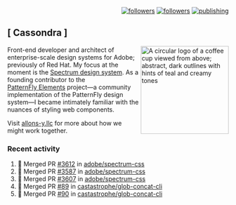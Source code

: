 <p align="right"><a rel="me" href="https://front-end.social/@castastrophe">
    <img alt="followers" title="Follow me on Mastodon" src="https://img.shields.io/mastodon/follow/109297102751309835?domain=https%3A%2F%2Ffront-end.social&label=Follow&logo=mastodon&logoColor=white&style=for-the-badge&labelColor=008080&color=006969"/></a>
  <a href="https://codepen.io/castastrophe/">
    <img alt="followers" title="Follow me on CodePen" src="https://img.shields.io/badge/23-1?color=640464&labelColor=7c007c&style=for-the-badge&logo=codepen&label=Follow"/></a>
<a href="https://castastrophe.medium.com/">
    <img alt="publishing" title="View articles on Medium" src="https://img.shields.io/badge/107-1?color=666&labelColor=444&label=subscribe&logo=medium&logoColor=white&style=for-the-badge"/></a>
</p>

## [&nbsp;Cassondra&nbsp;]

<img align="right" src="https://github-production-user-asset-6210df.s3.amazonaws.com/1840295/253016758-ba468774-1cd3-42c2-8f43-947b5eeb5edf.png" height="200" alt="A circular logo of a coffee cup viewed from above; abstract, dark outlines with hints of teal and creamy tones">

Front-end developer and architect of enterprise-scale design systems for Adobe; previously of Red Hat. My focus at the moment is the [Spectrum design system](https://github.com/adobe/spectrum-css). As a founding contributor to the [PatternFly&nbsp;Elements](https://github.com/patternfly/patternfly-elements) project&mdash;a community implementation of the PatternFly design system&mdash;I became intimately familiar with the nuances of styling web components.

Visit [allons-y.llc](http://allons-y.llc/) for more about how we might work together.

### Recent activity

<!--START_SECTION:activity-->
1. 🎉 Merged PR [#3612](https://github.com/adobe/spectrum-css/pull/3612) in [adobe/spectrum-css](https://github.com/adobe/spectrum-css)
2. 🎉 Merged PR [#3587](https://github.com/adobe/spectrum-css/pull/3587) in [adobe/spectrum-css](https://github.com/adobe/spectrum-css)
3. 🎉 Merged PR [#3607](https://github.com/adobe/spectrum-css/pull/3607) in [adobe/spectrum-css](https://github.com/adobe/spectrum-css)
4. 🎉 Merged PR [#89](https://github.com/castastrophe/glob-concat-cli/pull/89) in [castastrophe/glob-concat-cli](https://github.com/castastrophe/glob-concat-cli)
5. 🎉 Merged PR [#90](https://github.com/castastrophe/glob-concat-cli/pull/90) in [castastrophe/glob-concat-cli](https://github.com/castastrophe/glob-concat-cli)
<!--END_SECTION:activity-->
